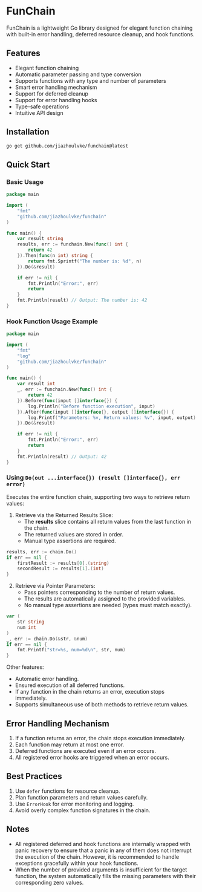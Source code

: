 # FunChain

FunChain is a lightweight Go library designed for elegant function chaining with built-in error handling, deferred resource cleanup, and hook functions.

## Features

- Elegant function chaining
- Automatic parameter passing and type conversion
- Supports functions with any type and number of parameters
- Smart error handling mechanism
- Support for deferred cleanup
- Support for error handling hooks
- Type-safe operations
- Intuitive API design

## Installation

```bash
go get github.com/jiazhoulvke/funchain@latest
```

## Quick Start

### Basic Usage

```go
package main

import (
    "fmt"
    "github.com/jiazhoulvke/funchain"
)

func main() {
    var result string
    results, err := funchain.New(func() int {
        return 42
    }).Then(func(n int) string {
        return fmt.Sprintf("The number is: %d", n)
    }).Do(&result)

    if err != nil {
        fmt.Println("Error:", err)
        return
    }
    fmt.Println(result) // Output: The number is: 42
}
```

### Hook Function Usage Example

```go
package main

import (
    "fmt"
    "log"
    "github.com/jiazhoulvke/funchain"
)

func main() {
    var result int
    _, err := funchain.New(func() int {
        return 42
    }).Before(func(input []interface{}) {
        log.Println("Before function execution", input)
    }).After(func(input []interface{}, output []interface{}) {
        log.Printf("Parameters: %v, Return values: %v", input, output)
    }).Do(&result)

    if err != nil {
        fmt.Println("Error:", err)
        return
    }
    fmt.Println(result) // Output: 42
}
```

### Using `Do(out ...interface{}) (result []interface{}, err error)`

Executes the entire function chain, supporting two ways to retrieve return values:

1. Retrieve via the Returned Results Slice:
   - The **results** slice contains all return values from the last function in the chain.
   - The returned values are stored in order.
   - Manual type assertions are required.

```go
results, err := chain.Do()
if err == nil {
    firstResult := results[0].(string)
    secondResult := results[1].(int)
}
```

2. Retrieve via Pointer Parameters:
   - Pass pointers corresponding to the number of return values.
   - The results are automatically assigned to the provided variables.
   - No manual type assertions are needed (types must match exactly).

```go
var (
    str string
    num int
)
_, err := chain.Do(&str, &num)
if err == nil {
    fmt.Printf("str=%s, num=%d\n", str, num)
}
```

Other features:

- Automatic error handling.
- Ensured execution of all deferred functions.
- If any function in the chain returns an error, execution stops immediately.
- Supports simultaneous use of both methods to retrieve return values.

## Error Handling Mechanism

1. If a function returns an error, the chain stops execution immediately.
2. Each function may return at most one error.
3. Deferred functions are executed even if an error occurs.
4. All registered error hooks are triggered when an error occurs.

## Best Practices

1. Use `defer` functions for resource cleanup.
2. Plan function parameters and return values carefully.
3. Use `ErrorHook` for error monitoring and logging.
4. Avoid overly complex function signatures in the chain.

## Notes

- All registered deferred and hook functions are internally wrapped with panic recovery to ensure that a panic in any of them does not interrupt the execution of the chain. However, it is recommended to handle exceptions gracefully within your hook functions.
- When the number of provided arguments is insufficient for the target function, the system automatically fills the missing parameters with their corresponding zero values.
